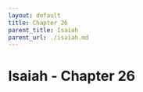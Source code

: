 ```yaml
---
layout: default
title: Chapter 26
parent_title: Isaiah
parent_url: ./isaiah.md
---
```


# Isaiah - Chapter 26
